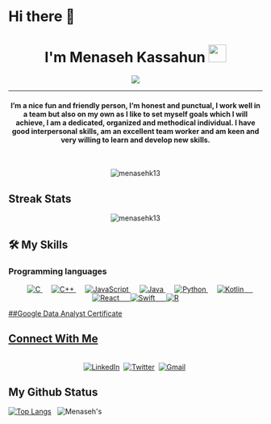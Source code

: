 # Hi there 👋

<h1 align="center">I'm Menaseh Kassahun <img src="https://media.giphy.com/media/hvRJCLFzcasrR4ia7z/giphy.gif" width="35"></h1>
<p align="center">
  <a href="https://github.com/DenverCoder1/readme-typing-svg"><img src="https://readme-typing-svg.herokuapp.com?lines=Computer+Engineering+Student;Full+Stack+Web+Developer;Android+App+Developer;IOS+App+Developer;DS%20|%20AI%20|%20ML%20Enthusiast;Graphic%20Designer;Always%20learning%20new%20things&center=true&width=500&height=50"></a>
</p>
<hr/>
<h4 align="center">I’m a nice fun and friendly person, I’m honest and punctual, I work well in a team but also on my own as I like to set myself goals which I will achieve, I am a dedicated, organized and methodical individual. I have good interpersonal skills, am an excellent team worker and am keen and very willing to learn and develop new skills.</h4>
<br>
<p align="center"> <img src="https://komarev.com/ghpvc/?username=menasehk13&label=Profile%20views&color=0e75b6&style=plastic" alt="menasehk13" /> </p>

## Streak Stats
<p align="center"><img src="https://github-readme-streak-stats.herokuapp.com/?user=menasehk13&theme=algolia" alt="menasehk13"  /></p>


## 🛠️ My Skills

### Programming languages
<p align="center"> 
  &emsp; 
  <a href="https://www.cprogramming.com/" target="_blank"> 
    <img alt="C" src="https://img.shields.io/badge/C-00599C?style=for-the-badge&logo=c&logoColor=white">
  </a> 
  &emsp;
  <a href="https://www.w3schools.com/cpp/" target="_blank"> 
    <img alt="C++" src="https://img.shields.io/badge/C%2B%2B-00599C?style=for-the-badge&logo=c%2B%2B&logoColor=white">
  </a> 
  &emsp;
  <a href="https://developer.mozilla.org/en-US/docs/Web/JavaScript" target="_blank"> 
     <img alt="JavaScript" src="https://img.shields.io/badge/JavaScript-F7DF1E?style=for-the-badge&logo=javascript&logoColor=black">
   </a>
  &emsp;
  <a href="https://www.java.com" target="_blank"> 
    <img alt="Java" src="https://img.shields.io/badge/Java-ED8B00?style=for-the-badge&logo=java&logoColor=white">
  </a>
  &emsp;
   <a href="https://www.python.org" target="_blank">
    <img alt="Python" src="https://img.shields.io/badge/Python-3776AB?style=for-the-badge&logo=python&logoColor=white">
  </a>
  &emsp;
 <a href="https://developer.android.com/kotlin/learn?gclid=CjwKCAiA1uKMBhAGEiwAxzvX9-rANBxCDjtzAwEQqBUyOkTwcxHZvV8poWrSFQH-ibY2ADdGVgRqvBoCcQwQAvD_BwE&gclsrc=aw.ds" target="_blank">
<img alt="Kotlin" src="https://img.shields.io/badge/Kotlin-0095D5?&style=for-the-badge&logo=kotlin&logoColor=white"
</a>
  &emsp;
   <a href="https://www.r-project.org/">
   <img alt="React" src="https://img.shields.io/badge/React-20232A?style=for-the-badge&logo=react&logoColor=61DAFB"
   </a>
     &emsp;
   <a href="https://www.r-project.org/">
   <img alt="Swift" src="https://img.shields.io/badge/Swift-FA7343?style=for-the-badge&logo=swift&logoColor=white"
   </a>
     &emsp;
   <a href="https://www.r-project.org/">
   <img alt="R" src="https://img.shields.io/badge/R-276DC3?style=for-the-badge&logo=r&logoColor=white"
   </a>
</p>
     
##Google Data Analyst Certificate
 <p>
 <div data-iframe-width="150" data-iframe-height="270" data-share-badge-id="779cb793-4a7d-4701-86c6-cbd64c5a71da" data-share-badge-host="https://www.credly.com"></div><script type="text/javascript" async src="//cdn.credly.com/assets/utilities/embed.js"></script>    
 </p>

## Connect With Me
<p align="center">
<br>
<a href="https://www.linkedin.com/in/menaseh-kassahun-191976224/"><img src="https://img.shields.io/badge/linkedin-%230077B5.svg?&style=for-the-badge&logo=linkedin&logoColor=white" alt="LinkedIn" /></a>&nbsp;
<a href="https://twitter.com/KassahunMenaseh"><img src="https://img.shields.io/badge/Twitter-1DA1F2?style=for-the-badge&logo=twitter&logoColor=white" alt="Twitter" /></a>&nbsp;
<a href="mailto:menasehk38@gmail.com?subject=Hola%20Jiji"><img src="https://img.shields.io/badge/gmail-%23D14836.svg?&style=for-the-badge&logo=gmail&logoColor=white" alt="Gmail"/></a>&nbsp;

## My Github Status

[![Top Langs](https://github-readme-stats.vercel.app/api/top-langs/?username=menasehk13&theme=dracula)](https://github.com/menasehk13/github-readme-stats)
&nbsp;
![Menaseh's](https://github-readme-stats.vercel.app/api?username=menasehk13&count_private=true&theme=radical)

